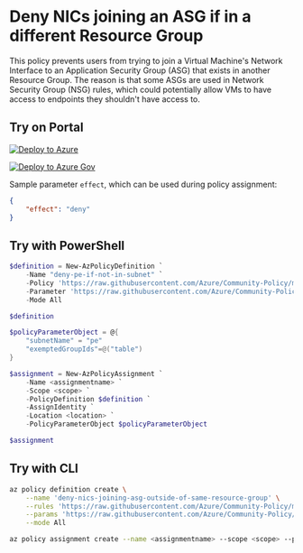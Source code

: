 # Deny NICs joining an ASG if in a different Resource Group

This policy prevents users from trying to join a Virtual Machine's Network Interface to an Application Security Group (ASG) that exists in another Resource Group. The reason is that some ASGs are used in Network Security Group (NSG) rules, which could potentially allow VMs to have access to endpoints they shouldn't have access to. 

## Try on Portal

[![Deploy to Azure](http://azuredeploy.net/deploybutton.png)](https://portal.azure.com/#blade/Microsoft_Azure_Policy/CreatePolicyDefinitionBlade/uri/https%3A%2F%2Fraw.githubusercontent.com%2FAzure%2FCommunity-Policy%2Fmaster%2FPolicies%2FNetwork%2Fdeny-nics-joining-asg-outside-of-same-resource-group%2Fazurepolicy.json)

[![Deploy to Azure Gov](https://docs.microsoft.com/azure/governance/policy/media/deploy/deployGovbutton.png)](https://portal.azure.us/?#blade/Microsoft_Azure_Policy/CreatePolicyDefinitionBlade/uri/https%3A%2F%2Fraw.githubusercontent.com%2FAzure%2FCommunity-Policy%2Fmaster%2FPolicies%2FNetwork%2Fdeny-nics-joining-asg-outside-of-same-resource-group%2Fazurepolicy.json)

Sample parameter ```effect```, which can be used during policy assignment:
```json
{
    "effect": "deny"
}
```

## Try with PowerShell

```powershell
$definition = New-AzPolicyDefinition `
    -Name "deny-pe-if-not-in-subnet" `
    -Policy 'https://raw.githubusercontent.com/Azure/Community-Policy/master/Policies/Network/deny-nics-joining-asg-outside-of-same-resource-group/azurepolicy.rules.json' `
    -Parameter 'https://raw.githubusercontent.com/Azure/Community-Policy/master/Policies/Network/deny-nics-joining-asg-outside-of-same-resource-group/azurepolicy.parameters.json' `
    -Mode All

$definition

$policyParameterObject = @{
    "subnetName" = "pe"
    "exemptedGroupIds"=@("table")
}

$assignment = New-AzPolicyAssignment `
    -Name <assignmentname> `
    -Scope <scope> `
    -PolicyDefinition $definition `
    -AssignIdentity `
    -Location <location> `
    -PolicyParameterObject $policyParameterObject

$assignment
```

## Try with CLI

```sh
az policy definition create \
    --name 'deny-nics-joining-asg-outside-of-same-resource-group' \
    --rules 'https://raw.githubusercontent.com/Azure/Community-Policy/master/Policies/Network/deny-nics-joining-asg-outside-of-same-resource-group/azurepolicy.rules.json' \
    --params 'https://raw.githubusercontent.com/Azure/Community-Policy/master/Policies/Network/deny-nics-joining-asg-outside-of-same-resource-group/azurepolicy.parameters.json' \
    --mode All

az policy assignment create --name <assignmentname> --scope <scope> --policy 'deny-nics-joining-asg-outside-of-same-resource-group' --location <location> --params '{"effect":{"value":"deny"}}'
```